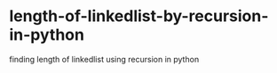 # length-of-linkedlist-by-recursion-in-python
finding length of linkedlist using recursion in python

        


